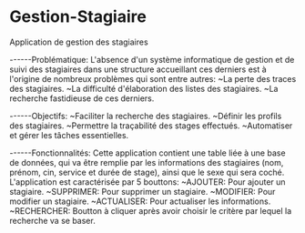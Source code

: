 # Gestion-Stagiaire
Application de gestion des stagiaires

------Problématique:
L'absence d'un système informatique de gestion et de suivi des stagiaires dans une structure accueillant ces derniers est à l'origine de nombreux problèmes qui sont entre autres:
~La perte des traces des stagiaires.
~La difficulté d'élaboration des listes des stagiaires.
~La recherche fastidieuse de ces derniers.

------Objectifs:
~Faciliter la recherche des stagiaires.
~Définir les profils des stagiaires.
~Permettre la traçabilité des stages effectués.
~Automatiser et gérer les tâches essentielles.

------Fonctionnalités:
Cette application contient une table liée à une base de données, qui va être remplie par les informations des stagiaires (nom, prénom, cin, service et durée de stage), ainsi que le sexe qui sera coché.
L'application est caractérisée par 5 bouttons:
~AJOUTER: Pour ajouter un stagiaire.
~SUPPRIMER: Pour supprimer un stagiaire.
~MODIFIER: Pour modifier un stagiaire.
~ACTUALISER: Pour actualiser les informations.
~RECHERCHER: Boutton à cliquer après avoir choisir le critère par lequel la recherche va se baser.
